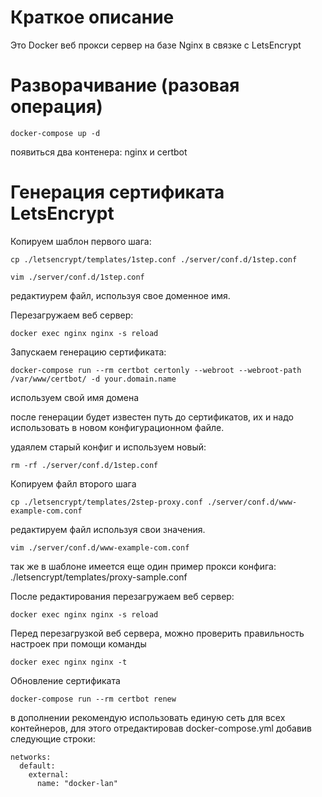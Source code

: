 # Краткое описание
Это Docker веб прокси сервер на базе Nginx в связке c LetsEncrypt

# Разворачивание (разовая операция)

```
docker-compose up -d
```
появиться два контенера: nginx и certbot


# Генерация сертификата LetsEncrypt

Копируем шаблон первого шага:
```
cp ./letsencrypt/templates/1step.conf ./server/conf.d/1step.conf
```

```
vim ./server/conf.d/1step.conf
```
редактиурем файл, используя свое доменное имя.

Перезагружаем веб сервер:
```
docker exec nginx nginx -s reload
```

Запускаем генерацию сертификата:
```
docker-compose run --rm certbot certonly --webroot --webroot-path /var/www/certbot/ -d your.domain.name
```
используем свой имя домена

после генерации будет известен путь до сертификатов, их и надо использовать в новом конфигурационном файле.

удаялем старый конфиг и используем новый:

```
rm -rf ./server/conf.d/1step.conf
```

Копируем файл второго шага
```
cp ./letsencrypt/templates/2step-proxy.conf ./server/conf.d/www-example-com.conf
```
редактируем файл используя свои значения.
```
vim ./server/conf.d/www-example-com.conf
```

так же в шаблоне имеется еще один пример прокси конфига: ./letsencrypt/templates/proxy-sample.conf

После редактирования перезагружаем веб сервер:
```
docker exec nginx nginx -s reload
```

Перед перезагрузкой веб сервера, можно проверить правильность настроек при помощи команды
```
docker exec nginx nginx -t
```


Обновление сертификата
```
docker-compose run --rm certbot renew
```

в дополнении рекомендую использовать единую сеть для всех контейнеров, для этого отредактировав docker-compose.yml добавив следующие строки:
```
networks:
  default:
    external:
      name: "docker-lan"
```
